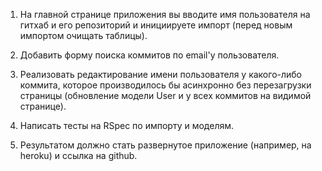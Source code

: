 1) На главной странице приложения вы вводите имя пользователя на гитхаб и его репозиторий и инициируете импорт (перед новым импортом очищать таблицы).

2) Добавить форму поиска коммитов по email'у пользователя.

3) Реализовать редактирование имени пользователя у какого-либо коммита, которое производилось бы асинхронно без перезагрузки страницы (обновление модели User и у всех коммитов на видимой странице).

4) Написать тесты на RSpec по импорту и моделям.

5) Результатом должно стать развернутое приложение (например, на heroku) и ссылка на github.